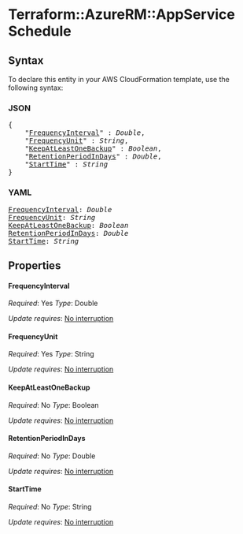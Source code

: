 # Terraform::AzureRM::AppService Schedule

## Syntax

To declare this entity in your AWS CloudFormation template, use the following syntax:

### JSON

<pre>
{
    "<a href="#frequencyinterval" title="FrequencyInterval">FrequencyInterval</a>" : <i>Double</i>,
    "<a href="#frequencyunit" title="FrequencyUnit">FrequencyUnit</a>" : <i>String</i>,
    "<a href="#keepatleastonebackup" title="KeepAtLeastOneBackup">KeepAtLeastOneBackup</a>" : <i>Boolean</i>,
    "<a href="#retentionperiodindays" title="RetentionPeriodInDays">RetentionPeriodInDays</a>" : <i>Double</i>,
    "<a href="#starttime" title="StartTime">StartTime</a>" : <i>String</i>
}
</pre>

### YAML

<pre>
<a href="#frequencyinterval" title="FrequencyInterval">FrequencyInterval</a>: <i>Double</i>
<a href="#frequencyunit" title="FrequencyUnit">FrequencyUnit</a>: <i>String</i>
<a href="#keepatleastonebackup" title="KeepAtLeastOneBackup">KeepAtLeastOneBackup</a>: <i>Boolean</i>
<a href="#retentionperiodindays" title="RetentionPeriodInDays">RetentionPeriodInDays</a>: <i>Double</i>
<a href="#starttime" title="StartTime">StartTime</a>: <i>String</i>
</pre>

## Properties

#### FrequencyInterval

_Required_: Yes
_Type_: Double

_Update requires_: [No interruption](https://docs.aws.amazon.com/AWSCloudFormation/latest/UserGuide/using-cfn-updating-stacks-update-behaviors.html#update-no-interrupt)

#### FrequencyUnit

_Required_: Yes
_Type_: String

_Update requires_: [No interruption](https://docs.aws.amazon.com/AWSCloudFormation/latest/UserGuide/using-cfn-updating-stacks-update-behaviors.html#update-no-interrupt)

#### KeepAtLeastOneBackup

_Required_: No
_Type_: Boolean

_Update requires_: [No interruption](https://docs.aws.amazon.com/AWSCloudFormation/latest/UserGuide/using-cfn-updating-stacks-update-behaviors.html#update-no-interrupt)

#### RetentionPeriodInDays

_Required_: No
_Type_: Double

_Update requires_: [No interruption](https://docs.aws.amazon.com/AWSCloudFormation/latest/UserGuide/using-cfn-updating-stacks-update-behaviors.html#update-no-interrupt)

#### StartTime

_Required_: No
_Type_: String

_Update requires_: [No interruption](https://docs.aws.amazon.com/AWSCloudFormation/latest/UserGuide/using-cfn-updating-stacks-update-behaviors.html#update-no-interrupt)

